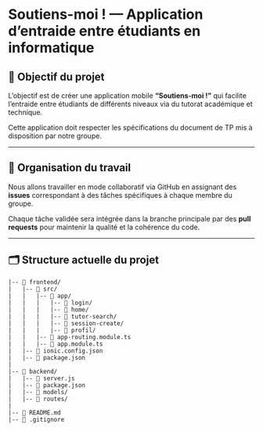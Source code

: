 # Soutiens-moi ! — Application d’entraide entre étudiants en informatique

## 🎯 Objectif du projet
L’objectif est de créer une application mobile **“Soutiens-moi !”** qui facilite l’entraide entre étudiants de différents niveaux via du tutorat académique et technique.

Cette application doit respecter les spécifications du document de TP mis à disposition par notre groupe.

---

## 👥 Organisation du travail
Nous allons travailler en mode collaboratif via GitHub en assignant des **issues** correspondant à des tâches spécifiques à chaque membre du groupe.

Chaque tâche validée sera intégrée dans la branche principale par des **pull requests** pour maintenir la qualité et la cohérence du code.

---

## 🗂 Structure actuelle du projet

```plaintext
|-- 📁 frontend/
|   |-- 📁 src/
|   |   |-- 📁 app/
|   |   |   |-- 📁 login/
|   |   |   |-- 📁 home/
|   |   |   |-- 📁 tutor-search/
|   |   |   |-- 📁 session-create/
|   |   |   |-- 📁 profil/
|   |   |-- 📄 app-routing.module.ts
|   |   |-- 📄 app.module.ts
|   |-- 📄 ionic.config.json
|   |-- 📄 package.json
|
|-- 📁 backend/
|   |-- 📄 server.js
|   |-- 📄 package.json
|   |-- 📁 models/
|   |-- 📁 routes/
|
|-- 📄 README.md
|-- 📄 .gitignore
